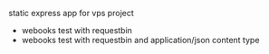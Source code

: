 static express app for vps project

* webooks test with requestbin
* webooks test with requestbin and application/json content type